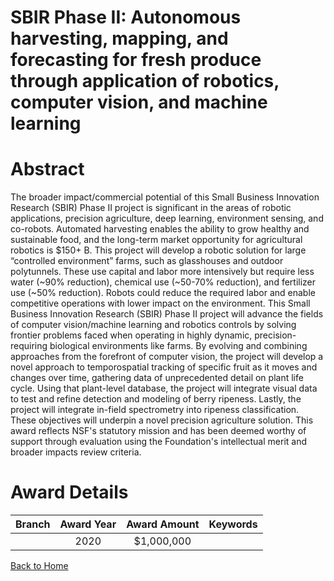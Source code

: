
SBIR Phase II: Autonomous harvesting, mapping, and forecasting for fresh produce through application of robotics, computer vision, and machine learning
=======================================================================================================================================================

# Abstract


The broader impact/commercial potential of this Small Business Innovation Research (SBIR) Phase II project is significant in the areas of robotic applications, precision agriculture, deep learning, environment sensing, and co-robots. Automated harvesting enables the ability to grow healthy and sustainable food, and the long-term market opportunity for agricultural robotics is $150+ B. This project will develop a robotic solution for large “controlled environment” farms, such as glasshouses and outdoor polytunnels. These use capital and labor more intensively but require less water (~90% reduction), chemical use (~50-70% reduction), and fertilizer use (~50% reduction). Robots could reduce the required labor and enable competitive operations with lower impact on the environment. This Small Business Innovation Research (SBIR) Phase II project will advance the fields of computer vision/machine learning and robotics controls by solving frontier problems faced when operating in highly dynamic, precision-requiring biological environments like farms. By evolving and combining approaches from the forefront of computer vision, the project will develop a novel approach to temporospatial tracking of specific fruit as it moves and changes over time, gathering data of unprecedented detail on plant life cycle. Using that plant-level database, the project will integrate visual data to test and refine detection and modeling of berry ripeness. Lastly, the project will integrate in-field spectrometry into ripeness classification. These objectives will underpin a novel precision agriculture solution. This award reflects NSF's statutory mission and has been deemed worthy of support through evaluation using the Foundation's intellectual merit and broader impacts review criteria.  

# Award Details

|Branch|Award Year|Award Amount|Keywords|
| :---: | :---: | :---: | :---: |
||2020|$1,000,000||
  
  


[Back to Home](https://github.com/chrischow/dod_sbir_awards/JT/#646)